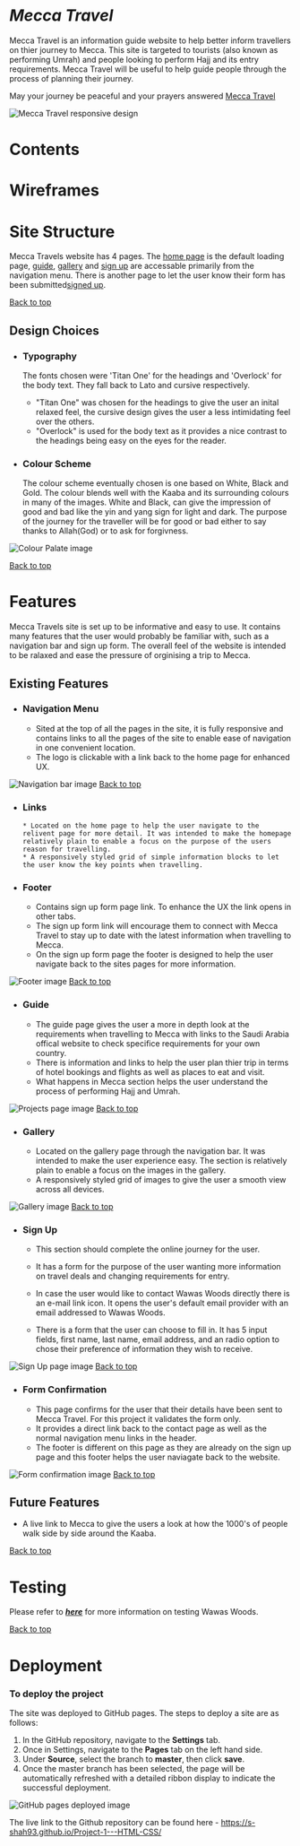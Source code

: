 # **_Mecca Travel_**

Mecca Travel is an information guide website to help better inform travellers on thier journey to Mecca. This site is targeted to tourists (also known as performing Umrah) and people looking to perform Hajj and its entry requirements. Mecca Travel will be useful to help guide people through the process of planning their journey.

May your journey be peaceful and your prayers answered <a href="https://s-shah93.github.io/Project-1---HTML-CSS/" target="_blank" rel="noopener">Mecca Travel</a>

![Mecca Travel responsive design](assests/README-images/responsive-desktop.png)

# Contents
# Wireframes

# Site Structure

Mecca Travels website has 4 pages. The [home page](index.html) is the default loading page, [guide](guide.html), [gallery](gallery.html) and [sign up](signup.html) are accessable primarily from the navigation menu. There is another page to let the user know their form has been submitted[signed up](signedup.html).

[Back to top](<#contents>)
## Design Choices

 * ### Typography
    The fonts chosen were 'Titan One' for the headings and 'Overlock' for the body text. They fall back to Lato and cursive respectively. 
    * "Titan One" was chosen for the headings to give the user an inital relaxed feel, the cursive design gives the user a less intimidating feel over the others.
    * "Overlock" is used for the body text as it provides a nice contrast to the headings being easy on the eyes for the reader.

 * ### Colour Scheme
      The colour scheme eventually chosen is one based on White, Black and Gold. The colour blends well with the Kaaba and its surrounding colours in many of the images. White and Black, can give the impression of good and bad like the yin and yang sign for light and dark. The purpose of the journey for the traveller will be for good or bad either to say thanks to Allah(God) or to ask for forgivness.

![Colour Palate image]()


[Back to top](<#contents>)
# Features

Mecca Travels site is set up to be informative and easy to use. It contains many features that the user would probably be familiar with, such as a navigation bar and sign up form. The overall feel of the website is intended to be ralaxed and ease the pressure of orginising a trip to Mecca.

## Existing Features  
  * ### Navigation Menu

    * Sited at the top of all the pages in the site, it is fully responsive and contains links to all the pages of the site to enable ease of navigation in one convenient location.
    * The logo is clickable with a link back to the home page for enhanced UX.

![Navigation bar image]()
[Back to top](<#contents>)

* ### Links

      * Located on the home page to help the user navigate to the relivent page for more detail. It was intended to make the homepage relatively plain to enable a focus on the purpose of the users reason for travelling.
      * A responsively styled grid of simple information blocks to let the user know the key points when travelling. 

* ### Footer
    
    * Contains sign up form page link. To enhance the UX the link opens in other tabs.
    * The sign up form link will encourage them to connect with Mecca Travel to stay up to date with the latest information when travelling to Mecca.
    * On the sign up form page the footer is designed to help the user navigate back to the sites pages for more information.

    
![Footer image]()
[Back to top](<#contents>)

* ### Guide
    * The guide page gives the user a more in depth look at the requirements when travelling to Mecca with links to the Saudi Arabia offical website to check specifice requirements for your own country.
    * There is information and links to help the user plan thier trip in terms of hotel bookings and flights as well as places to eat and visit.
    * What happens in Mecca section helps the user understand the process of performing Hajj and Umrah.

![Projects page image]()
[Back to top](<#contents>)

 * ### Gallery

      * Located on the gallery page through the navigation bar. It was intended to make the user experience easy. The section is relatively plain to enable a focus on the images in the gallery.
      * A responsively styled grid of images to give the user a smooth view across all devices. 

![Gallery image](assets/readme-images/gallery3.png)
[Back to top](<#contents>)

* ### Sign Up

    * This section should complete the online journey for the user. 
    * It has a form for the purpose of the user wanting more information on travel deals and changing requirements for entry.


    * In case the user would like to contact Wawas Woods directly there is an e-mail link icon. It opens the user's default email provider with an email addressed to Wawas Woods.
    * There is a form that the user can choose to fill in. It has 5 input fields, first name, last name, email address, and an radio option to chose their preference of information they wish to receive. 

![Sign Up page image]()
[Back to top](<#contents>)


* ### Form Confirmation
    * This page confirms for the user that their details have been sent to Mecca Travel. For this project it validates the form only.
    * It provides a direct link back to the contact page as well as the normal navigation menu links in the header.
    * The footer is different on this page as they are already on the sign up page and this footer helps the user naviagate back to the website.

![Form confirmation image]()
[Back to top](<#contents>)

## Future Features 

* A live link to Mecca to give the users a look at how the 1000's of people walk side by side around the Kaaba.

[Back to top](<#contents>)

# Testing

Please refer to [**_here_**](TESTING.md) for more information on testing Wawas Woods.

[Back to top](<#contents>)

# Deployment

### **To deploy the project**
The site was deployed to GitHub pages. The steps to deploy a site are as follows:
  1. In the GitHub repository, navigate to the **Settings** tab.
  2. Once in Settings, navigate to the **Pages** tab on the left hand side.
  3. Under **Source**, select the branch to **master**, then click **save**.
  4. Once the master branch has been selected, the page will be automatically refreshed with a detailed ribbon display to indicate the successful deployment.

![GitHub pages deployed image]()

  The live link to the Github repository can be found here - https://s-shah93.github.io/Project-1---HTML-CSS/